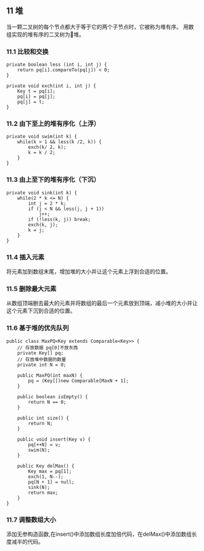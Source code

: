 ## 11 堆

当一颗二叉树的每个节点都大于等于它的两个子节点时，它被称为堆有序。
用数组实现的堆有序的二叉树为堆。 

### 11.1 比较和交换

```
private boolean less (int i, int j) {
    return pq[i].compareTo(pq[j]) < 0;
}

private void exch(int i, int j) {
    Key t = pq[i];
    pq[i] = pq[j];
    pq[j] = t;
} 
```

### 11.2 由下至上的堆有序化（上浮）

```
private void swim(int k) {
    while(k > 1 && less(k /2, k)) {
        exch(k/ 2, k);
        k = k / 2;
    }
}
```

### 11.3 由上至下的堆有序化（下沉）

```
private void sink(int k) {
    while(2 * k <= N) {
        int j = 2 * k;
        if (j < N && less(j, j + 1))
            j++;
        if (!less(k, j)) break;
        exch(k, j);
        k = j;
    }
}
```

### 11.4 插入元素

将元素加到数组末尾，增加堆的大小并让这个元素上浮到合适的位置。

### 11.5 删除最大元素

从数组顶端删去最大的元素并将数组的最后一个元素放到顶端，减小堆的大小并让这个元素下沉到合适的位置。

### 11.6 基于堆的优先队列

```
public class MaxPQ<Key extends Comparable<Key>> {
    // 存放数据 pq[0]不放东西
    private Key[] pq;
    // 存放堆中数据的数量
    private int N = 0;

    public MaxPQ(int maxN) {
        pq = (Key[])new Comparable[MaxN + 1];
    }

    public boolean isEmpty() {
        return N == 0;
    }

    public int size() {
        return N;
    }

    public void insert(Key v) {
        pq[++N] = v;
        swim(N);
    } 

    public Key delMax() {
        Key max = pq[1];
        exch(1, N--);
        pq[N + 1] = null;
        sink(N);
        return max;
    }
}
```

### 11.7 调整数组大小

添加无参构造函数,在insert()中添加数组长度加倍代码，在delMax()中添加数组长度减半的代码。

